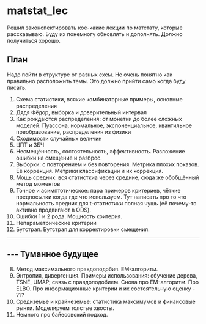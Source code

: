 # matstat_lec

Решил законспектировать кое-какие лекции по матстату, которые рассказываю. Буду их понемногу обновлять и дополнять. Должно получиться хорошо.

## План

Надо пойти в структуре от разных схем. Не очень понятно как правильно расположить темы. Это должно прийти само когда буду писать. 

1. Схема статистики, всякие комбинаторные примеры, основные распределения 
2. Дядя Фёдор, выборка и доверительный интервал
3. Как рождаются распределения: от монетки до более сложных моделей. Пуассона, нормальное, экспоненциальное, квантильное преобразование, распределения из физики  
4. Сходимости случайных величин
5. ЦПТ и ЗБЧ
6. Несмещённость, состоятельность, эффективность. Разложение ошибки на смещение и разброс.
7. Выборки: с повторением и без повторения. Метрика плохих показов. Её коррекция. Метрики классификации и их коррекция. 
8. Мощь средних: вся статисткиа через средние, сюда же обобщённый метод моментов
9. Точное и асимптотическое: пара примеров критериев, чёткие предпосылки когда где что используем. Тут написать про то что нормальность средних для t-статистики полная чушь (её почему-то активно продвигают в ODS). 
10. Ошибки 1 и 2 рода. Мощность критерия. 
11. Непараметрические критерии
12. Бутстрап. Бутстрап для корректировки смещения. 

-----------------------
--- Туманное будущее 
-----------------------


8. Метод максимального правдоподобия. EM-алгоритм. 
9. Энтропия, дивергенция. Примеры использования: обучение дерева, TSNE, UMAP, связь с правдоподобием. Снова про EM-алгоритм. Про ELBO. Про информационные критерии и их состоятельную оценку - ???
10. Средиземье и крайнеземье: статистика максимумов и финансовые рынки. Моделируем толстые хвосты. 
11. Немного про байесовский подход. 
